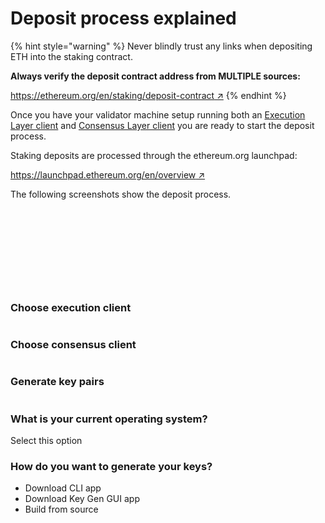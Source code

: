 # Deposit process explained

{% hint style="warning" %}
Never blindly trust any links when depositing ETH into the staking contract.

**Always verify the deposit contract address from MULTIPLE sources:**

[https://ethereum.org/en/staking/deposit-contract ↗](https://ethereum.org/en/staking/deposit-contract/)
{% endhint %}

Once you have your validator machine setup running both an [Execution Layer client](../validator-clients/execution-clients.md) and [Consensus Layer client](../validator-clients/consensus-clients.md) you are ready to start the deposit process.

Staking deposits are processed through the ethereum.org launchpad:

[https://launchpad.ethereum.org/en/overview ↗](https://launchpad.ethereum.org/en/overview)

The following screenshots show the deposit process.

<figure><img src="../.gitbook/assets/image (2).png" alt=""><figcaption></figcaption></figure>



<figure><img src="../.gitbook/assets/image (86).png" alt=""><figcaption></figcaption></figure>



<figure><img src="../.gitbook/assets/image (83).png" alt=""><figcaption></figcaption></figure>



<figure><img src="../.gitbook/assets/image (89).png" alt=""><figcaption></figcaption></figure>



<figure><img src="../.gitbook/assets/image (81).png" alt=""><figcaption></figcaption></figure>



<figure><img src="../.gitbook/assets/image (1).png" alt=""><figcaption></figcaption></figure>



<figure><img src="../.gitbook/assets/image (4).png" alt=""><figcaption></figcaption></figure>



<figure><img src="../.gitbook/assets/image (48).png" alt=""><figcaption></figcaption></figure>



<figure><img src="../.gitbook/assets/image (50).png" alt=""><figcaption></figcaption></figure>



<figure><img src="../.gitbook/assets/image (41).png" alt=""><figcaption></figcaption></figure>



### Choose execution client

<figure><img src="../.gitbook/assets/image (71).png" alt=""><figcaption></figcaption></figure>



### Choose consensus client

<figure><img src="../.gitbook/assets/image (68).png" alt=""><figcaption></figcaption></figure>



### Generate key pairs

<figure><img src="../.gitbook/assets/image (14).png" alt=""><figcaption></figcaption></figure>

### What is your current operating system?

Select this option&#x20;



### How do you want to generate your keys?

* Download CLI app&#x20;
* Download Key Gen GUI app&#x20;
* Build from source









